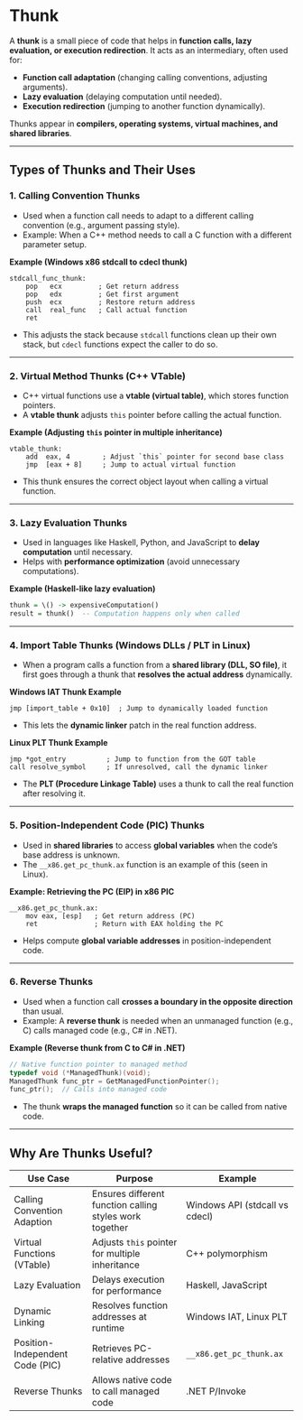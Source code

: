 # **Thunk**

A **thunk** is a small piece of code that helps in **function calls, lazy evaluation, or execution redirection**. It acts as an intermediary, often used for:

- **Function call adaptation** (changing calling conventions, adjusting arguments).
- **Lazy evaluation** (delaying computation until needed).
- **Execution redirection** (jumping to another function dynamically).

Thunks appear in **compilers, operating systems, virtual machines, and shared libraries**.

---

## **Types of Thunks and Their Uses**

### **1. Calling Convention Thunks**

- Used when a function call needs to adapt to a different calling convention (e.g., argument passing style).
- Example: When a C++ method needs to call a C function with a different parameter setup.

**Example (Windows x86 stdcall to cdecl thunk)**

```assembly
stdcall_func_thunk:
    pop   ecx         ; Get return address
    pop   edx         ; Get first argument
    push  ecx         ; Restore return address
    call  real_func   ; Call actual function
    ret
```

- This adjusts the stack because `stdcall` functions clean up their own stack, but `cdecl` functions expect the caller to do so.

---

### **2. Virtual Method Thunks (C++ VTable)**

- C++ virtual functions use a **vtable (virtual table)**, which stores function pointers.
- A **vtable thunk** adjusts `this` pointer before calling the actual function.

**Example (Adjusting `this` pointer in multiple inheritance)**

```assembly
vtable_thunk:
    add  eax, 4        ; Adjust `this` pointer for second base class
    jmp  [eax + 8]     ; Jump to actual virtual function
```

- This thunk ensures the correct object layout when calling a virtual function.

---

### **3. Lazy Evaluation Thunks**

- Used in languages like Haskell, Python, and JavaScript to **delay computation** until necessary.
- Helps with **performance optimization** (avoid unnecessary computations).

**Example (Haskell-like lazy evaluation)**

```haskell
thunk = \() -> expensiveComputation()
result = thunk()  -- Computation happens only when called
```

---

### **4. Import Table Thunks (Windows DLLs / PLT in Linux)**

- When a program calls a function from a **shared library (DLL, SO file)**, it first goes through a thunk that **resolves the actual address** dynamically.

**Windows IAT Thunk Example**

```assembly
jmp [import_table + 0x10]  ; Jump to dynamically loaded function
```

- This lets the **dynamic linker** patch in the real function address.

**Linux PLT Thunk Example**

```assembly
jmp *got_entry          ; Jump to function from the GOT table
call resolve_symbol     ; If unresolved, call the dynamic linker
```

- The **PLT (Procedure Linkage Table)** uses a thunk to call the real function after resolving it.

---

### **5. Position-Independent Code (PIC) Thunks**

- Used in **shared libraries** to access **global variables** when the code’s base address is unknown.
- The `__x86.get_pc_thunk.ax` function is an example of this (seen in Linux).

**Example: Retrieving the PC (EIP) in x86 PIC**

```assembly
__x86.get_pc_thunk.ax:
    mov eax, [esp]   ; Get return address (PC)
    ret              ; Return with EAX holding the PC
```

- Helps compute **global variable addresses** in position-independent code.

---

### **6. Reverse Thunks**

- Used when a function call **crosses a boundary in the opposite direction** than usual.
- Example: A **reverse thunk** is needed when an unmanaged function (e.g., C) calls managed code (e.g., C# in .NET).

**Example (Reverse thunk from C to C# in .NET)**

```c
// Native function pointer to managed method
typedef void (*ManagedThunk)(void);
ManagedThunk func_ptr = GetManagedFunctionPointer();
func_ptr();  // Calls into managed code
```

- The thunk **wraps the managed function** so it can be called from native code.

---

## **Why Are Thunks Useful?**

| **Use Case**                    | **Purpose**                                             | **Example**                    |
| ------------------------------- | ------------------------------------------------------- | ------------------------------ |
| Calling Convention Adaption     | Ensures different function calling styles work together | Windows API (stdcall vs cdecl) |
| Virtual Functions (VTable)      | Adjusts `this` pointer for multiple inheritance         | C++ polymorphism               |
| Lazy Evaluation                 | Delays execution for performance                        | Haskell, JavaScript            |
| Dynamic Linking                 | Resolves function addresses at runtime                  | Windows IAT, Linux PLT         |
| Position-Independent Code (PIC) | Retrieves PC-relative addresses                         | `__x86.get_pc_thunk.ax`        |
| Reverse Thunks                  | Allows native code to call managed code                 | .NET P/Invoke                  |

